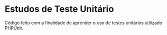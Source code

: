 # Estudos de Teste Unitário
Código feito com a finalidade de aprender o uso de testes unitários utilizado PHPUnit.